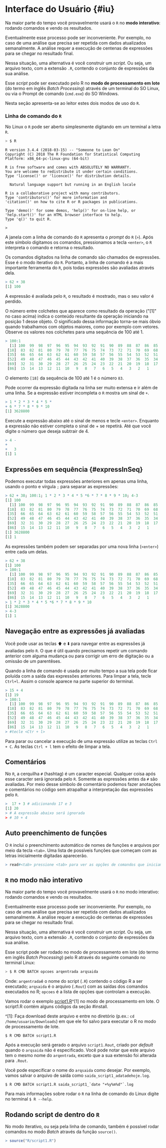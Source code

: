 # Interface do Usuário {#iu}





Na maior parte do tempo você provavelmente usará o <code class="sourceCode bash"><span class="ex">R</span></code> no **modo interativo**: rodando comandos e vendo os resultados.
 
Eventualmente esse processo pode ser inconveniente. Por exemplo, no caso de uma análise que precisa ser repetida com dados atualizados semanalmente. A análise requer a execução de centenas de expressões para se chegar no resultado final.

Nessa situação, uma alternativa é você construir um *script*. Ou seja, um arquivo texto, com a extensão `.R`, contendo o conjunto de expressões da sua análise.

Esse *script* pode ser executado pelo R no **modo de processamento em lote** (do termo em inglês *Batch Processing*) através de um terminal do SO Linux, ou via o Prompt de comando (`cmd.exe`) do SO Windows.

Nesta seção apresenta-se ao leitor estes dois modos de uso do <code class="sourceCode bash"><span class="ex">R</span></code>.



### Linha de comando do <code class="sourceCode bash"><span class="ex">R</span></code>

No Linux o <code class="sourceCode bash"><span class="ex">R</span></code> pode ser aberto simplesmente digitando em um terminal a letra `R`. 


```bash
> $ R
```

```
R version 3.4.4 (2018-03-15) -- "Someone to Lean On"
Copyright (C) 2018 The R Foundation for Statistical Computing
Platform: x86_64-pc-linux-gnu (64-bit)

R is free software and comes with ABSOLUTELY NO WARRANTY.
You are welcome to redistribute it under certain conditions.
Type 'license()' or 'licence()' for distribution details.

  Natural language support but running in an English locale

R is a collaborative project with many contributors.
Type 'contributors()' for more information and
'citation()' on how to cite R or R packages in publications.

Type 'demo()' for some demos, 'help()' for on-line help, or
'help.start()' for an HTML browser interface to help.
Type 'q()' to quit R.

> 
```

A janela com a linha de comando do <code class="sourceCode bash"><span class="ex">R</span></code> apresenta o *prompt* do <code class="sourceCode bash"><span class="ex">R</span></code> (` > `). Após este símbolo digitamos os comandos, pressionamos a tecla `<enter>`, o <code class="sourceCode bash"><span class="ex">R</span></code> interpreta o comando e retorna o resultado. 

Os comandos digitados na linha de comando são chamados de expressões. Esse é o modo iterativo do <code class="sourceCode bash"><span class="ex">R</span></code>. Portanto, a linha de comando é a mais importante ferramenta do <code class="sourceCode bash"><span class="ex">R</span></code>, pois todas expressões são avaliadas através dela. 


```r
> 62 + 38
[1] 100
```

A expressão é avaliada pelo <code class="sourceCode bash"><span class="ex">R</span></code>, o resultado é mostrado, mas o seu valor é perdido.

O número entre colchetes que aparece como resultado da operação ("[1]" no caso acima) indica o conteúdo resultante da operação iniciando na posição 1 desse objeto. O significado dessa informação torna-se mais óbvio quando trabalhamos com objetos maiores, como por exemplo com vetores. Observe os valores nos colchetes para uma sequência de 100 até 1.


```r
> 100:1
  [1] 100  99  98  97  96  95  94  93  92  91  90  89  88  87  86  85  84
 [18]  83  82  81  80  79  78  77  76  75  74  73  72  71  70  69  68  67
 [35]  66  65  64  63  62  61  60  59  58  57  56  55  54  53  52  51  50
 [52]  49  48  47  46  45  44  43  42  41  40  39  38  37  36  35  34  33
 [69]  32  31  30  29  28  27  26  25  24  23  22  21  20  19  18  17  16
 [86]  15  14  13  12  11  10   9   8   7   6   5   4   3   2   1
```

O elemento `[18]` da sequência de 100 até 1 é o número `83`.

Pode ocorrer da expressão digitada na linha ser muito extensa e ir além de uma linha. Se a expressão estiver incompleta o <code class="sourceCode bash"><span class="ex">R</span></code> mostra um sinal de `+`.


```r
> 1 * 2 * 3 * 4 * 5 *
+ 6 * 7 * 8 * 9 * 10
[1] 3628800
```

Execute a expressão abaixo até o sinal de menos e tecle `<enter>`. Enquanto a expressão não estiver completa o sinal de + se repetirá. Até que você digite o número que deseja subtrair de 4.


```r
> 4 -
+   
+   3
[1] 1
```

## Expressões em sequência {#expressInSeq}

Podemos executar todas expressões anteriores em apenas uma linha, usando o ponto e vírgula  `;` para separar as expressões:


```r
> 62 + 38; 100:1; 1 * 2 * 3 * 4 * 5 *6 * 7 * 8 * 9 * 10; 4-3
[1] 100
  [1] 100  99  98  97  96  95  94  93  92  91  90  89  88  87  86  85  84
 [18]  83  82  81  80  79  78  77  76  75  74  73  72  71  70  69  68  67
 [35]  66  65  64  63  62  61  60  59  58  57  56  55  54  53  52  51  50
 [52]  49  48  47  46  45  44  43  42  41  40  39  38  37  36  35  34  33
 [69]  32  31  30  29  28  27  26  25  24  23  22  21  20  19  18  17  16
 [86]  15  14  13  12  11  10   9   8   7   6   5   4   3   2   1
[1] 3628800
[1] 1
```

As expressões também podem ser separadas por uma nova linha (`<enter>`) entre cada um delas.


```r
> 62 + 38
[1] 100
> 100:1
  [1] 100  99  98  97  96  95  94  93  92  91  90  89  88  87  86  85  84
 [18]  83  82  81  80  79  78  77  76  75  74  73  72  71  70  69  68  67
 [35]  66  65  64  63  62  61  60  59  58  57  56  55  54  53  52  51  50
 [52]  49  48  47  46  45  44  43  42  41  40  39  38  37  36  35  34  33
 [69]  32  31  30  29  28  27  26  25  24  23  22  21  20  19  18  17  16
 [86]  15  14  13  12  11  10   9   8   7   6   5   4   3   2   1
> 1 * 2 * 3 * 4 * 5 *6 * 7 * 8 * 9 * 10
[1] 3628800
> 4-3
[1] 1
```

## Navegação entre as expressões já avaliadas

Você pode usar as teclas ⬆️ e ⬇️ para navegar entre as expressões já avaliadas pelo <code class="sourceCode bash"><span class="ex">R</span></code>. O que é útil quando precisamos repetir um comando anterior com alguma mudança ou para corrigir um erro de digitação ou a omissão de um parentêses.

Quando a linha de comando é usada por muito tempo a sua tela pode ficar poluída com a saída das expressões anteriores. Para limpar a tela, tecle `Ctrl+l`. Assim o console aparece na parte superior do terminal.


```r
> 15 + 4
[1] 19
> 100:1
  [1] 100  99  98  97  96  95  94  93  92  91  90  89  88  87  86  85  84
 [18]  83  82  81  80  79  78  77  76  75  74  73  72  71  70  69  68  67
 [35]  66  65  64  63  62  61  60  59  58  57  56  55  54  53  52  51  50
 [52]  49  48  47  46  45  44  43  42  41  40  39  38  37  36  35  34  33
 [69]  32  31  30  29  28  27  26  25  24  23  22  21  20  19  18  17  16
 [86]  15  14  13  12  11  10   9   8   7   6   5   4   3   2   1
> #tecle <Ctr + l>
```

Para parar ou cancelar a execução de uma expressão utilize as teclas `Ctrl + C`. As teclas `Ctrl + l` tem o efeito de limpar a tela.

## Comentários

No <code class="sourceCode bash"><span class="ex">R</span></code>, a cerquilha `#` (hashtag) é um caracter especial. Qualquer coisa após esse caracter será ignorada pelo <code class="sourceCode bash"><span class="ex">R</span></code>. Somente as expressões antes da `#` são avaliadas. Por meio desse símbolo de comentário podemos fazer anotações e comentários no código sem atrapalhar a interpretação das expressões pelo <code class="sourceCode bash"><span class="ex">R</span></code>.


```r
>  17 + 3 # adicionando 17 e 3
[1] 20
> # A expressão abaixo será ignorada 
> # 10 + 4
```

## Auto preenchimento de funções

O <code class="sourceCode bash"><span class="ex">R</span></code> inclui o preenchimento automático de nomes de funções e arquivos por meio da tecla `<tab>`. Uma lista de possíveis funções que começam com as letras inicialmente digitadas aparecerão.


```r
> read#<tab> pressione <tab> para ver as opções de comandos que iniciam com o termo read
```

## <code class="sourceCode bash"><span class="ex">R</span></code> no modo não interativo 

Na maior parte do tempo você provavelmente usará o <code class="sourceCode bash"><span class="ex">R</span></code> no modo interativo: rodando comandos e vendo os resultados.
 
Eventualmente esse processo pode ser inconveniente. Por exemplo, no caso de uma análise que precisa ser repetida com dados atualizados semanalmente. A análise requer a execução de centenas de expressões para se chegar no resultado final.

Nessa situação, uma alternativa é você construir um *script*. Ou seja, um arquivo texto, com a extensão `.R`, contendo o conjunto de expressões da sua análise.

Esse script pode ser rodado no modo de processamento em lote (do termo em inglês *Batch Processing*) pelo R através do seguinte comando no terminal Linux:


```bash
> $ R CMD BATCH opcoes arqentrada arqsaida
```

Onde: `arqentrada`é o nome do script (`.R`) contendo o código R a ser executado; `arqsaida` é o arquivo (`.Rout`) com as saídas dos comandos executados no R; `opcoes` é a lista de opções que controlam a execução.

Vamos rodar o exemplo [script1.R](https://raw.githubusercontent.com/lhmet/adar-ufsm/master/R/script1.R)^[1] no modo de processamento em lote. O script1.R contém alguns códigos da seção #install.

^[1]: Faça download deste arquivo e entre no diretório (p.ex.: `cd /home/usuario/Downloads`) em que ele foi salvo para executar o R no modo de processamento de lote.


```
$ R CMD BATCH script1.R
```

Após a execução será gerado o arquivo `script1.Rout`, criado por *default* quando o `arqsaida` não é especificado. Você pode notar que este arquivo tem o mesmo nome do `arqentrada`, exceto que a sua extensão foi alterada para `.Rout`.

Você pode especificar o nome do `arqsaida` como desejar. Por exemplo, vamos salvar o arquivo de saída como `saida_script1_adatadehoje.log`.

```
$ R CMD BATCH script1.R saida_script1_`date "+%y%m%d"`.log
```

Para mais informações sobre rodar o <code class="sourceCode bash"><span class="ex">R</span></code> na linha de comando do Linux digite no terminal `$ R --help`.

## Rodando script de dentro do <code class="sourceCode bash"><span class="ex">R</span></code>

No modo iterativo, ou seja pela linha de comando, também é possível rodar comandos no modo *Batch* através da função `source()`.


```r
> source("R/script1.R")
```






   
